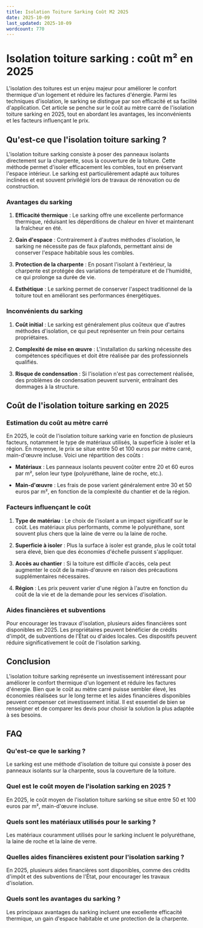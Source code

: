 ```yaml
---
title: Isolation Toiture Sarking Coût M2 2025
date: 2025-10-09
last_updated: 2025-10-09
wordcount: 770
---
```


# Isolation toiture sarking : coût m² en 2025

L'isolation des toitures est un enjeu majeur pour améliorer le confort thermique d'un logement et réduire les factures d'énergie. Parmi les techniques d'isolation, le sarking se distingue par son efficacité et sa facilité d'application. Cet article se penche sur le coût au mètre carré de l'isolation toiture sarking en 2025, tout en abordant les avantages, les inconvénients et les facteurs influençant le prix.

## Qu'est-ce que l'isolation toiture sarking ?

L'isolation toiture sarking consiste à poser des panneaux isolants directement sur la charpente, sous la couverture de la toiture. Cette méthode permet d'isoler efficacement les combles, tout en préservant l'espace intérieur. Le sarking est particulièrement adapté aux toitures inclinées et est souvent privilégié lors de travaux de rénovation ou de construction.

### Avantages du sarking

1. **Efficacité thermique** : Le sarking offre une excellente performance thermique, réduisant les déperditions de chaleur en hiver et maintenant la fraîcheur en été.
   
2. **Gain d'espace** : Contrairement à d'autres méthodes d'isolation, le sarking ne nécessite pas de faux plafonds, permettant ainsi de conserver l'espace habitable sous les combles.

3. **Protection de la charpente** : En posant l'isolant à l'extérieur, la charpente est protégée des variations de température et de l'humidité, ce qui prolonge sa durée de vie.

4. **Esthétique** : Le sarking permet de conserver l'aspect traditionnel de la toiture tout en améliorant ses performances énergétiques.

### Inconvénients du sarking

1. **Coût initial** : Le sarking est généralement plus coûteux que d'autres méthodes d'isolation, ce qui peut représenter un frein pour certains propriétaires.

2. **Complexité de mise en œuvre** : L'installation du sarking nécessite des compétences spécifiques et doit être réalisée par des professionnels qualifiés.

3. **Risque de condensation** : Si l'isolation n'est pas correctement réalisée, des problèmes de condensation peuvent survenir, entraînant des dommages à la structure.

## Coût de l'isolation toiture sarking en 2025

### Estimation du coût au mètre carré

En 2025, le coût de l'isolation toiture sarking varie en fonction de plusieurs facteurs, notamment le type de matériaux utilisés, la superficie à isoler et la région. En moyenne, le prix se situe entre 50 et 100 euros par mètre carré, main-d'œuvre incluse. Voici une répartition des coûts :

- **Matériaux** : Les panneaux isolants peuvent coûter entre 20 et 60 euros par m², selon leur type (polyuréthane, laine de roche, etc.).
  
- **Main-d'œuvre** : Les frais de pose varient généralement entre 30 et 50 euros par m², en fonction de la complexité du chantier et de la région.

### Facteurs influençant le coût

1. **Type de matériau** : Le choix de l'isolant a un impact significatif sur le coût. Les matériaux plus performants, comme le polyuréthane, sont souvent plus chers que la laine de verre ou la laine de roche.

2. **Superficie à isoler** : Plus la surface à isoler est grande, plus le coût total sera élevé, bien que des économies d'échelle puissent s'appliquer.

3. **Accès au chantier** : Si la toiture est difficile d'accès, cela peut augmenter le coût de la main-d'œuvre en raison des précautions supplémentaires nécessaires.

4. **Région** : Les prix peuvent varier d'une région à l'autre en fonction du coût de la vie et de la demande pour les services d'isolation.

### Aides financières et subventions

Pour encourager les travaux d'isolation, plusieurs aides financières sont disponibles en 2025. Les propriétaires peuvent bénéficier de crédits d'impôt, de subventions de l'État ou d'aides locales. Ces dispositifs peuvent réduire significativement le coût de l'isolation sarking.

## Conclusion

L'isolation toiture sarking représente un investissement intéressant pour améliorer le confort thermique d'un logement et réduire les factures d'énergie. Bien que le coût au mètre carré puisse sembler élevé, les économies réalisées sur le long terme et les aides financières disponibles peuvent compenser cet investissement initial. Il est essentiel de bien se renseigner et de comparer les devis pour choisir la solution la plus adaptée à ses besoins.

## FAQ

### Qu'est-ce que le sarking ?

Le sarking est une méthode d'isolation de toiture qui consiste à poser des panneaux isolants sur la charpente, sous la couverture de la toiture.

### Quel est le coût moyen de l'isolation sarking en 2025 ?

En 2025, le coût moyen de l'isolation toiture sarking se situe entre 50 et 100 euros par m², main-d'œuvre incluse.

### Quels sont les matériaux utilisés pour le sarking ?

Les matériaux couramment utilisés pour le sarking incluent le polyuréthane, la laine de roche et la laine de verre.

### Quelles aides financières existent pour l'isolation sarking ?

En 2025, plusieurs aides financières sont disponibles, comme des crédits d'impôt et des subventions de l'État, pour encourager les travaux d'isolation.

### Quels sont les avantages du sarking ?

Les principaux avantages du sarking incluent une excellente efficacité thermique, un gain d'espace habitable et une protection de la charpente.